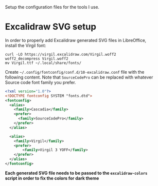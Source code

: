Setup the configuration files for the tools I use.

# Excalidraw SVG setup

In order to properly add Excalidraw generated SVG files in LibreOffice, install the Virgil font:

```
curl -LO https://virgil.excalidraw.com/Virgil.woff2
woff2_decompress Virgil.woff2
mv Virgil.ttf ~/.local/share/fonts/
```

Create `~/.config/fontconfig/conf.d/10-excalidraw.conf` file with the following content.
Note that `SourceCodePro` can be replaced with whatever Source code font family you prefer.

```xml
<?xml version="1.0"?>
<!DOCTYPE fontconfig SYSTEM "fonts.dtd">
<fontconfig>
  <alias>
    <family>Cascadia</family>
    <prefer>
      <family>SourceCodePro</family>
    </prefer>
  </alias>

  <alias>
    <family>Virgil</family>
    <prefer>
        <family>Virgil 3 YOFF</family>
    </prefer>
  </alias>
</fontconfig>
```

**Each generated SVG file needs to be passed to the `excalidraw-colors` script in order to fix the colors for dark theme**
